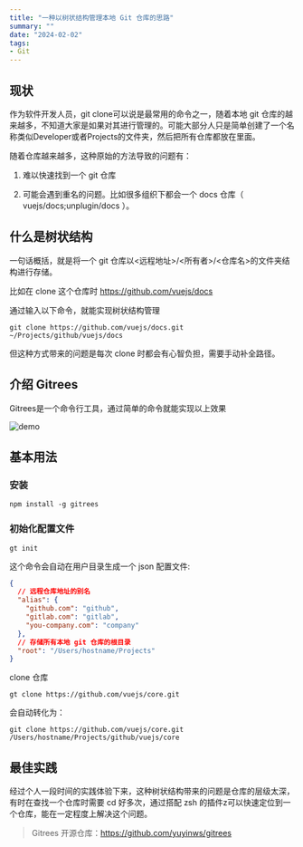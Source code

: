 ```yaml
---
title: "一种以树状结构管理本地 Git 仓库的思路"
summary: ""
date: "2024-02-02"
tags:
- Git
---
```


## 现状

作为软件开发人员，git clone可以说是最常用的命令之一，随着本地 git 仓库的越来越多，不知道大家是如果对其进行管理的。可能大部分人只是简单创建了一个名称类似Developer或者Projects的文件夹，然后把所有仓库都放在里面。

随着仓库越来越多，这种原始的方法导致的问题有：

1. 难以快速找到一个 git 仓库

2. 可能会遇到重名的问题。比如很多组织下都会一个 docs 仓库（ vuejs/docs;unplugin/docs ）。

## 什么是树状结构

一句话概括，就是将一个 git 仓库以<远程地址>/<所有者>/<仓库名>的文件夹结构进行存储。

比如在 clone 这个仓库时 https://github.com/vuejs/docs

通过输入以下命令，就能实现树状结构管理

```shell
git clone https://github.com/vuejs/docs.git ~/Projects/github/vuejs/docs
```

但这种方式带来的问题是每次 clone 时都会有心智负担，需要手动补全路径。

## 介绍 Gitrees

Gitrees是一个命令行工具，通过简单的命令就能实现以上效果

![demo](https://cdn.jsdelivr.net/gh/yuyinws/static@master/2024/01/upgit_20240124_1706060562.gif)

## 基本用法

### 安装

```shell
npm install -g gitrees
```

### 初始化配置文件

```shell
gt init
```

这个命令会自动在用户目录生成一个 json 配置文件:

```json
{
  // 远程仓库地址的别名
  "alias": {
    "github.com": "github",
    "gitlab.com": "gitlab",
    "you-company.com": "company"
  },
  // 存储所有本地 git 仓库的根目录
  "root": "/Users/hostname/Projects"
}
```

clone 仓库

```shell
gt clone https://github.com/vuejs/core.git
```

会自动转化为：

```shell
git clone https://github.com/vuejs/core.git /Users/hostname/Projects/github/vuejs/core
```

## 最佳实践

经过个人一段时间的实践体验下来，这种树状结构带来的问题是仓库的层级太深，有时在查找一个仓库时需要 cd 好多次，通过搭配 zsh 的插件z可以快速定位到一个仓库，能在一定程度上解决这个问题。

> Gitrees 开源仓库：https://github.com/yuyinws/gitrees
